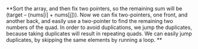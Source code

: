 **Sort the array, and then fix two pointers, so the remaining sum will be (target – (nums[i] + nums[j])). Now we can fix two-pointers, one front, and another back, and easily use a two-pointer to find the remaining two numbers of the quad. In order to avoid duplications, we jump the duplicates, because taking duplicates will result in repeating quads. We can easily jump duplicates, by skipping the same elements by running a loop.
**